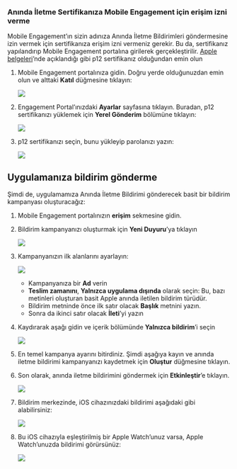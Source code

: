 ### <a name="grant-access-to-your-push-certificate-to-mobile-engagement"></a>Anında İletme Sertifikanıza Mobile Engagement için erişim izni verme
Mobile Engagement’ın sizin adınıza Anında İletme Bildirimleri göndermesine izin vermek için sertifikanıza erişim izni vermeniz gerekir. Bu da, sertifikanız yapılandırıp Mobile Engagement portalına girilerek gerçekleştirilir. [Apple belgeleri](https://developer.apple.com/library/prerelease/ios/documentation/IDEs/Conceptual/AppDistributionGuide/AddingCapabilities/AddingCapabilities.html#//apple_ref/doc/uid/TP40012582-CH26-SW6)’nde açıklandığı gibi p12 sertifikanız olduğundan emin olun

1. Mobile Engagement portalınıza gidin. Doğru yerde olduğunuzdan emin olun ve alttaki **Katıl** düğmesine tıklayın:
   
    ![](./media/mobile-engagement-ios-send-push/engage-button.png)
2. Engagement Portal’ınızdaki **Ayarlar** sayfasına tıklayın. Buradan, p12 sertifikanızı yüklemek için **Yerel Gönderim** bölümüne tıklayın:
   
    ![](./media/mobile-engagement-ios-send-push/engagement-portal.png)
3. p12 sertifikanızı seçin, bunu yükleyip parolanızı yazın:
   
    ![](./media/mobile-engagement-ios-send-push/native-push-settings.png)

## <a id="send"></a>Uygulamanıza bildirim gönderme
Şimdi de, uygulamamıza Anında İletme Bildirimi gönderecek basit bir bildirim kampanyası oluşturacağız:

1. Mobile Engagement portalınızın **erişim** sekmesine gidin.
2. Bildirim kampanyanızı oluşturmak için **Yeni Duyuru**’ya tıklayın
   
    ![](./media/mobile-engagement-ios-send-push/new-announcement.png)
3. Kampanyanızın ilk alanlarını ayarlayın:
   
    ![](./media/mobile-engagement-ios-send-push/campaign-first-params.png)
   
   * Kampanyanıza bir **Ad** verin 
   * **Teslim zamanını**, **Yalnızca uygulama dışında** olarak seçin: Bu, bazı metinleri oluşturan basit Apple anında iletilen bildirim türüdür.
   * Bildirim metninde önce ilk satır olacak **Başlık** metnini yazın.
   * Sonra da ikinci satır olacak **İleti**’yi yazın
4. Kaydırarak aşağı gidin ve içerik bölümünde **Yalnızca bildirim**’i seçin
   
    ![](./media/mobile-engagement-ios-send-push/campaign-content.png)
5. En temel kampanya ayarını bitirdiniz. Şimdi aşağıya kayın ve anında iletme bildirimi kampanyanızı kaydetmek için **Oluştur** düğmesine tıklayın. 
6. Son olarak, anında iletme bildirimini göndermek için **Etkinleştir**’e tıklayın. 
   
    ![](./media/mobile-engagement-ios-send-push/campaign-activate.png)
7. Bildirim merkezinde, iOS cihazınızdaki bildirimi aşağıdaki gibi alabilirsiniz:
   
    ![](./media/mobile-engagement-ios-send-push/iphone-notification.png)
8. Bu iOS cihazıyla eşleştirilmiş bir Apple Watch’unuz varsa, Apple Watch’unuzda bildirimi görürsünüz:
   
    ![](./media/mobile-engagement-ios-send-push/apple-watch.png)


